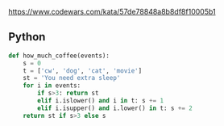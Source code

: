 https://www.codewars.com/kata/57de78848a8b8df8f10005b1

## Python
```python
def how_much_coffee(events):
    s = 0
    t = ['cw', 'dog', 'cat', 'movie']
    st = 'You need extra sleep'
    for i in events:
        if s>3: return st
        elif i.islower() and i in t: s += 1
        elif i.isupper() and i.lower() in t: s += 2
    return st if s>3 else s
```